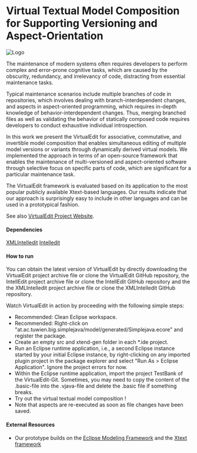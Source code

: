 # Virtual Textual Model Composition for Supporting Versioning and Aspect-Orientation
![Logo](http://virtualedit.big.tuwien.ac.at/img/VirtualEditLogo_220x220.png)

The maintenance of modern systems often requires developers to perform complex and error-prone cognitive tasks, which are caused by the obscurity, redundancy, and irrelevancy of code, distracting from essential maintenance tasks.

Typical maintenance scenarios include multiple branches of code in repositories, which involves dealing with branch-interdependent changes, and aspects in aspect-oriented programming, which requires in-depth knowledge of behavior-interdependent changes. Thus, merging branched files as well as validating the behavior of statically composed code requires developers to conduct exhaustive individual introspection.

In this work we present the VirtualEdit for associative, commutative, and invertible model composition that enables simultaneous editing of multiple model versions or variants through dynamically derived virtual models. We implemented the approach in terms of an open-source framework that enables the maintenance of multi-versioned and aspect-oriented software through selective focus on specific parts of code, which are significant for a particular maintenance task.

The VirtualEdit framework is evaluated based on its application to the most popular publicly available Xtext-based languages. Our results indicate that our approach is surprisingly easy to include in other languages and can be used in a prototypical fashion.

See also [VirtualEdit Project Website](http://virtualedit.big.tuwien.ac.at).

#### Dependencies

[XMLIntelledit](http://xmlintelledit.big.tuwien.ac.at)
[Intelledit](http://intelledit.big.tuwien.ac.at)

#### How to run 

You can obtain the latest version of VirtualEdit by directly downloading the VirtualEdit project archive file or clone the VirtualEdit GitHub repository, the IntellEdit project archive file or clone the IntellEdit GitHub repository and the the XMLIntelledit project archive file or clone the XMLIntelledit GitHub repository.

Watch VirtualEdit in action by proceeding with the following simple steps:

- Recommended: Clean Eclipse workspace.
- Recommended: Right-click on "at.ac.tuwien.big.simplejava/model/generated/Simplejava.ecore" and register the package.
- Create an empty src and xtend-gen folder in each *.ide project.
- Run an Eclipse runtime application, i.e., a second Eclipse instance started by your initial Eclipse instance, by right-clicking on any imported plugin project in the package explorer and select "Run As > Eclipse Application".
Ignore the project errors for now.
- Within the Eclipse runtime application, import the project TestBank of the VirtualEdit-Git.
Sometimes, you may need to copy the content of the .basic-file into the .vjava-file and delete the .basic file if something breaks.
- Try out the virtual textual model composition !
- Note that aspects are re-executed as soon as file changes have been saved.

#### External Resources

* Our prototype builds on the [Eclipse Modeling Framework](https://eclipse.org/modeling/emf/) and the [Xtext framework](https://eclipse.org/Xtext/) 
